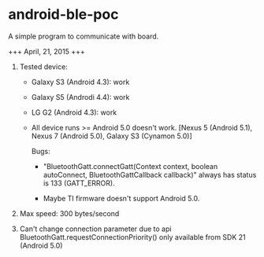 # android-ble-poc
A simple program to communicate with board.


+++ April, 21, 2015 +++

1. Tested device:
    + Galaxy S3 (Android 4.3): work
    + Galaxy S5 (Androdi 4.4): work
    + LG G2 (Android 4.3): work
    
    + All device runs >= Android 5.0 doesn't work. [Nexus 5 (Android 5.1), Nexus 7 (Android 5.0), Galaxy S3 (Cynamon 5.0)]
    
        Bugs:
        
        + "BluetoothGatt.connectGatt(Context context, boolean autoConnect, BluetoothGattCallback callback)" always has status is 133 (GATT_ERROR).

        + Maybe TI firmware doesn't support Android 5.0.
    
    
2. Max speed: 300 bytes/second

3. Can't change connection parameter due to api BluetoothGatt.requestConnectionPriority() only
    available from SDK 21 (Android 5.0)
